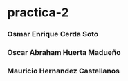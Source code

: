 # practica-2

### Osmar Enrique Cerda Soto
### Oscar Abraham Huerta Madueño
### Mauricio Hernandez Castellanos
